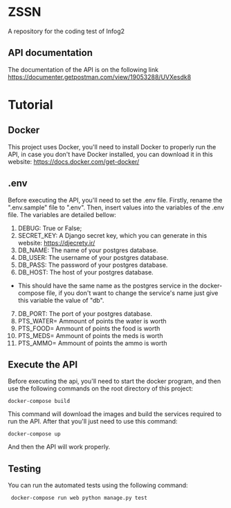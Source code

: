 # ZSSN

A repository for the coding test of Infog2

## API documentation

The documentation of the API is on the following link https://documenter.getpostman.com/view/19053288/UVXesdk8

# Tutorial

## Docker
This project uses Docker, you'll need to install Docker to properly run the API, in case you don't have Docker installed, you can download it in this website: https://docs.docker.com/get-docker/

## .env
Before executing the API, you'll need to set the .env file. Firstly, rename the ".env.sample" file to ".env". Then, insert values into the variables of the .env file. The variables are detailed bellow:

1. DEBUG: True or False;
2. SECRET_KEY: A Django secret key, which you can generate in this website: https://djecrety.ir/
3. DB_NAME: The name of your postgres database.
4. DB_USER: The username of your postgres database.
5. DB_PASS: The password of your postgres database.
6. DB_HOST: The host of your postgres database.
  - This should have the same name as the postgres service in the docker-compose file, if you don't want to change the service's name just give this variable the value of "db".
7. DB_PORT: The port of your postgres database.
8. PTS_WATER= Ammount of points the water is worth
9. PTS_FOOD= Ammount of points the food is worth
10. PTS_MEDS= Ammount of points the meds is worth
11. PTS_AMMO=  Ammount of points the ammo is worth
  
## Execute the API
 
Before executing the api, you'll need to start the docker program, and then use the following commands on the root directory of this project:

``` docker-compose build ```

This command will download the images and build the services required to run the API. After that you'll just need to use this command:

``` docker-compose up ```

And then the API will work properly.

## Testing

You can run the automated tests using the following command:

```  docker-compose run web python manage.py test  ```

